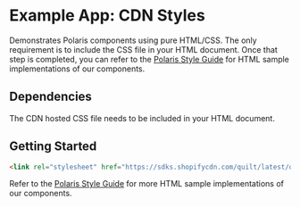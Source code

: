 # Example App: CDN Styles

Demonstrates Polaris components using pure HTML/CSS. The only requirement is to include the CSS file in your HTML document. Once that step is completed, you can refer to the [Polaris Style Guide](https://polaris.shopify.com/) for HTML sample implementations of our components.

## Dependencies

The CDN hosted CSS file needs to be included in your HTML document.

## Getting Started

```html
<link rel="stylesheet" href="https://sdks.shopifycdn.com/quilt/latest/quilt.css">
```
Refer to the [Polaris Style Guide](https://polaris.shopify.com/) for more HTML sample implementations of our components.
